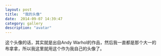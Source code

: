 ```yaml
---
layout: post
title:  "我的头像"
date:  2014-09-07 14:39:47
category: gallery
description: "avatar"
---
```

这个头像的话，其实就是出自Andy Warhol的作品，然后我一直都是那个大一的布拿拿，所以我这里就用这个作为我自己的头像了。
